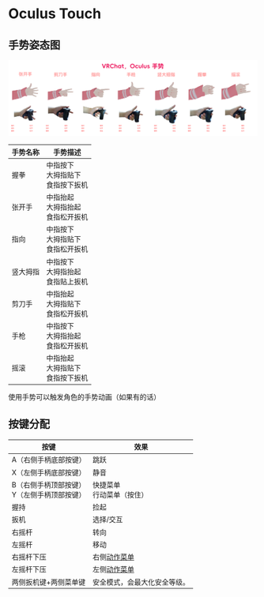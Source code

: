 # Oculus Touch

## 手势姿态图

![figure](../../img/touch-1.png)


手势名称 | 手势描述                             
-- | --
握拳 | 中指按下<br>大拇指贴下<br>食指按下扳机
张开手 | 中指抬起<br>大拇指抬起<br>食指松开扳机
指向 | 中指按下<br>大拇指贴下<br>食指松开扳机
竖大拇指 | 中指按下<br>大拇指抬起<br>食指贴上扳机
剪刀手 | 中指抬起<br>大拇指贴下<br>食指松开扳机
手枪 | 中指按下<br>大拇指抬起<br>食指松开扳机
摇滚 | 中指抬起<br>大拇指贴下<br>食指按下扳机

使用手势可以触发角色的手势动画（如果有的话）

## 按键分配

按键                                          | 效果                                 
--------------------------------------------- | -------------------------------------
A（右侧手柄底部按键） | 跳跃
X（左侧手柄底部按键） | 静音
B（右侧手柄顶部按键）<br>Y（左侧手柄顶部按键） | 快捷菜单<br>行动菜单（按住）
握持 | 捡起
扳机 | 选择/交互
右摇杆 | 转向
左摇杆 | 移动
右摇杆下压 | 右侧[动作菜单](https://docs.vrchat.com/docs/action-menu)
左摇杆下压 | 左侧[动作菜单](https://docs.vrchat.com/docs/action-menu)
两侧扳机键+两侧菜单键 | 安全模式，会最大化安全等级。
